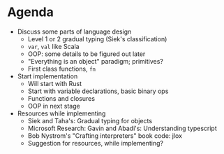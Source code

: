 # Agenda

- Discuss some parts of language design
  - Level 1 or 2 gradual typing (Siek's classification)
  - `var`, `val` like Scala
  - OOP: some details to be figured out later
  - "Everything is an object" paradigm; primitives?
  - First class functions, `fn`
- Start implementation
  - Will start with Rust
  - Start with variable declarations, basic binary ops
  - Functions and closures
  - OOP in next stage
- Resources while implementing
  - Siek and Taha's: Gradual typing for objects
  - Microsoft Research: Gavin and Abadi's: Understanding typescript
  - Bob Nystrom's "Crafting interpreters" book code: jlox
  - Suggestion for resources, while implementing?
